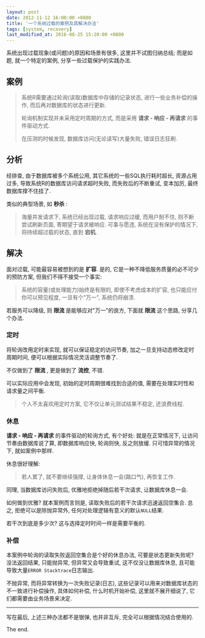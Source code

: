```yaml
---
layout: post
date: 2012-11-12 16:00:00 +0800
title: '一个系统过载的案例及其解决办法'
tags: [system, recovery]
last_modified_at: 2016-08-25 15:20:00 +0800
---
```


系统出现过载现象(或问题)的原因和场景有很多, 这里并不试图归纳总结; 而是如题, 就一个特定的案例, 分享一些过载保护的实践办法.

## 案例

> 系统R需要通过轮询(读取)数据库中存储的记录状态, 进行一些业务补偿的操作, 而后再对数据库的状态进行更新.
>
> 轮询机制实现并未采用定时周期的方式, 而是采用 **请求 - 响应 - 再请求** 的事件驱动方式.
>
> 在压测的时候发现, 数据库访问(无论读写)大量失败, 错误日志狂刷.

<!--more-->

## 分析

经排查, 由于数据库被多个系统公用, 其它系统的一些SQL执行耗时超长, 资源占用过多, 导致系统R的数据库访问请求超时失败, 而失败后的不断重试, 变本加厉, 最终数据库撑不住挂了.

类似的典型场景, 如 **秒杀** :

> 海量并发请求下, 系统已经出现过载, 请求响应过缓, 而用户耐不住, 则不断尝试刷新页面, 寄期望于请求被响应. 可事与愿违, 系统在没有保护的情况下, 将持续超过载的状态, 直到 **宕机**.

## 解决

面对过载, 可能最容易被想到的是 **扩容**. 是的, 它是一种不降低服务质量的必不可少的预防方案, 但我们不得不接受一个事实:

> 系统的容量(或处理能力)始终是有限的, 即使不考虑成本的扩容, 也只能应付你可以预见程度, 一旦有个"万一", 系统仍将崩溃.

若服务可以降级, 则 **限流** 是能够应对"万一"的良方, 下面就 **限流** 这个思路, 分享几个办法.

### 定时

将轮询改用定时来实现, 就可以保证稳定的访问节奏, 加之一旦支持动态修改定时周期时间, 便可以根据实际情况灵活调整节奏了.

不仅做到了 **限流** , 更是做到了 **流控**, 不错.

可以实际应用中会发现, 初始的定时周期很难找到合适的值, 需要在处理实时性和请求量之间平衡.

> 个人不太喜欢用定时方案, 它不仅让单元测试结果不稳定, 还浪费线程.

### 休息

**请求 - 响应 - 再请求** 的事件驱动的轮询方式, 有个好处: 就是在正常情况下, 让访问节奏由数据库说了算, 即数据库响应快, 轮询则快, 反之则放缓. 只可惜异常的情况下, 就如案例中那样.

休息很好理解:

> 若人累了, 就不要继续强撑, 让身体休息一会(踹口气), 再恢复工作.

同理, 当数据库访问失败后, 优雅地拒绝掉随后若干次请求, 让数据库休息一会.

如何做到优雅? 就本案例而言则是, 读取失败后的若干次请求迅速返回空集合. 总之, 拒绝可以是除抛异常外, 任何对处理逻辑有意义的默认`NULL`结果.

若干次到底是多少次? 这与选择定时时间一样是需要平衡的.

### 补偿

本案例中轮询的读取失败返回空集合是个好的休息办法, 可要是状态更新失败呢? 没法返回结果, 只能抛异常, 但异常又会导致重试, 这不仅没让数据库休息, 且可能导致大量`ERROR Stacktrace`日志输出.

不抛异常, 而将异常转换为一次失败记录(日志), 这些记录可以用来对数据库状态的不一致进行补偿操作, 具体如何补偿, 什么时机开始补偿, 这里就不展开细说了, 它们都需要由业务场景来决定.

---

写在最后, 上述三种办法都不是银弹, 也并非互斥, 完全可以根据情况结合使用的.

The end.

